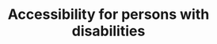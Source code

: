 ---
title: Accessibility for persons with disabilities
longTitle: 'Accessibility for persons with disabilities'
tags:
- gccommon
narrowerTerm:
- "[[Accessibility]]"
relatedTerm:
- "[[Accessible transport Duty to accommodate Persons w]]"
use:
- "[[Wheelchair access Access for persons with disabili]]"
---
